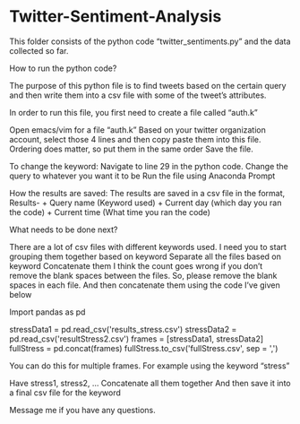 # Twitter-Sentiment-Analysis

This folder consists of the python code “twitter_sentiments.py” and the data collected so far.

How to run the python code?

The purpose of this python file is to find tweets based on the certain query and then write them into a csv file with some of the tweet’s attributes.

In order to run this file, you first need to create a file called “auth.k”

Open emacs/vim for a file “auth.k”
Based on your twitter organization account, select those 4 lines and then copy paste them into this file.
Ordering does matter, so put them in the same order
Save the file.

To change the keyword:
Navigate to line 29 in the python code.
Change the query to whatever you want it to be
Run the file using Anaconda Prompt

How the results are saved:
The results are saved in a csv file in the format,
Results- +
Query name (Keyword used) +
Current day (which day you ran the code) +
Current time (What time you ran the code)

What needs to be done next?

There are a lot of csv files with different keywords used.
I need you to start grouping them together based on keyword
Separate all the files based on keyword
Concatenate them
I think the count goes wrong if you don’t remove the blank spaces between the files.
So, please remove the blank spaces in each file.
And then concatenate them using the code I’ve given below

Import pandas as pd

stressData1 = pd.read_csv('results_stress.csv')
stressData2 = pd.read_csv('resultStress2.csv')
frames = [stressData1, stressData2]
fullStress = pd.concat(frames)
fullStress.to_csv('fullStress.csv', sep = ',')

You can do this for multiple frames.
For example using the keyword “stress”

Have stress1, stress2, …
Concatenate all them together
And then save it into a final csv file for the keyword

Message me if you have any questions.


